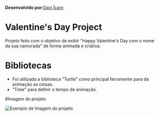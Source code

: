 **Desenvolvido por:**[Davi Ícaro](https://github.com/DaviIcaro)

# Valentine's Day Project

Projeto feito com o objetivo de exibir "Happy Valentine's Day com o nome da sua namorada" de forma animada e criativa.

# Bibliotecas
- Foi utilizada a biblioteca "Turtle" como principal ferramente para da animação as coisas.
- "Time" para definir o tempo de animação.

#Imagem do projeto

![Exemplo de Imagem do projeto](https://user-images.githubusercontent.com/108202235/218622799-9546c302-9af9-4f67-9c72-7bd67082462e.JPG)
